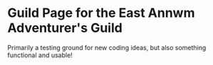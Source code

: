# Guild Page for the East Annwm Adventurer's Guild

Primarily a testing ground for new coding ideas, but also something functional and usable!
